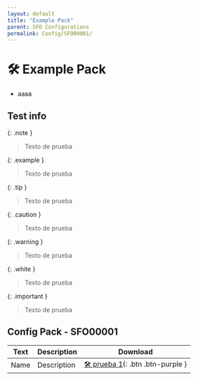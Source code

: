 ```yaml
---
layout: default
title: "Example Pack"
parent: SFO Configurations
permalink: Config/SFO00001/
---
```


# 🛠️ Example Pack

- aaaa
  
## Test info

{: .note }
> Texto de prueba

{: .example }
> Texto de prueba

{: .tip }
> Texto de prueba

{: .caution }
> Texto de prueba

{: .warning }
> Texto de prueba

{: .white }
> Texto de prueba

{: .important }
> Texto de prueba

## Config Pack - SFO00001

| Text | Description | Download |
|------|----------|:-------------:|
| Name | Description | [🛠️ prueba 1](00000001.zip){: .btn .btn-purple } | 
 


